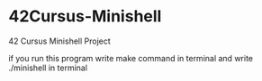 # 42Cursus-Minishell
42 Cursus Minishell Project


if you run this program write make command in terminal and write ./minishell in terminal
